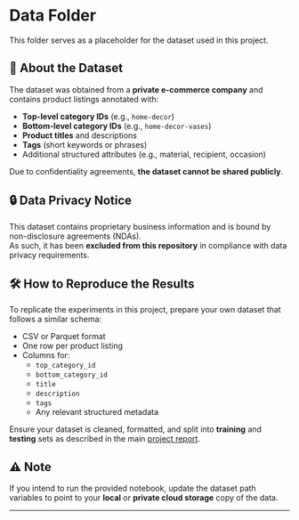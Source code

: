 # Data Folder

This folder serves as a placeholder for the dataset used in this project.

## 📂 About the Dataset
The dataset was obtained from a **private e-commerce company** and contains product listings annotated with:
- **Top-level category IDs** (e.g., `home-decor`)
- **Bottom-level category IDs** (e.g., `home-decor-vases`)
- **Product titles** and descriptions
- **Tags** (short keywords or phrases)
- Additional structured attributes (e.g., material, recipient, occasion)

Due to confidentiality agreements, **the dataset cannot be shared publicly**.

## 🔒 Data Privacy Notice
This dataset contains proprietary business information and is bound by non-disclosure agreements (NDAs).  
As such, it has been **excluded from this repository** in compliance with data privacy requirements.

## 🛠 How to Reproduce the Results
To replicate the experiments in this project, prepare your own dataset that follows a similar schema:
- CSV or Parquet format  
- One row per product listing  
- Columns for:
  - `top_category_id`
  - `bottom_category_id`
  - `title`
  - `description`
  - `tags`
  - Any relevant structured metadata

Ensure your dataset is cleaned, formatted, and split into **training** and **testing** sets as described in the main [project report](../Docs/Ecommerce_Product_Categorization_Report.pdf).

## ⚠️ Note
If you intend to run the provided notebook, update the dataset path variables to point to your **local** or **private cloud storage** copy of the data.

---
